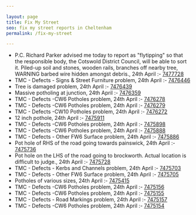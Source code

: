 ```yaml
---

layout: page
title: Fix My Street
seo: fix my street reports in Cheltenham
permalink: /fix-my-street

---
```


<!-- fix_marker starts -->

- P.C. Richard Parker advised me today to report as "flytipping" so that the responsible body, the Cotswold District Council, will be able to sort it. Piled-up soil and stones, wooden rails, branches off nearby tree, WARNING barbed wire hidden amongst debris., 24th April :- [7477728](https://www.fixmystreet.com/report/7477728)
- TMC - Defects - Signs & Street Furniture problem, 24th April :- [7476446](https://www.fixmystreet.com/report/7476446)
- Tree is damaged problem, 24th April :- [7476439](https://www.fixmystreet.com/report/7476439)
- Massive potholing at junction, 24th April :- [7476359](https://www.fixmystreet.com/report/7476359)
- TMC - Defects -CW6 Potholes  problem, 24th April :- [7476278](https://www.fixmystreet.com/report/7476278)
- TMC - Defects -CW6 Potholes  problem, 24th April :- [7476279](https://www.fixmystreet.com/report/7476279)
- TMC - Defects -CW10 Potholes problem, 24th April :- [7476272](https://www.fixmystreet.com/report/7476272)
- 12 inch pothole, 24th April :- [7475911](https://www.fixmystreet.com/report/7475911)
- TMC - Defects -CW6 Potholes  problem, 24th April :- [7475898](https://www.fixmystreet.com/report/7475898)
- TMC - Defects -CW6 Potholes  problem, 24th April :- [7475888](https://www.fixmystreet.com/report/7475888)
- TMC - Defects - Other FW6  Surface problem, 24th April :- [7475886](https://www.fixmystreet.com/report/7475886)
- Pot hole of RHS of the road going towards painswick, 24th April :- [7475736](https://www.fixmystreet.com/report/7475736)
- Pot hole on the LHS of the road going to brockworth. Actual location is difficult to judge., 24th April :- [7475728](https://www.fixmystreet.com/report/7475728)
- TMC - Defects - Kerbs and Channels problem, 24th April :- [7475703](https://www.fixmystreet.com/report/7475703)
- TMC - Defects - Other FW6  Surface problem, 24th April :- [7475705](https://www.fixmystreet.com/report/7475705)
- Potholes of various sizes, 24th April :- [7475415](https://www.fixmystreet.com/report/7475415)
- TMC - Defects -CW6 Potholes  problem, 24th April :- [7475156](https://www.fixmystreet.com/report/7475156)
- TMC - Defects -CW6 Potholes  problem, 24th April :- [7475155](https://www.fixmystreet.com/report/7475155)
- TMC - Defects - Road Markings problem, 24th April :- [7475157](https://www.fixmystreet.com/report/7475157)
- TMC - Defects -CW6 Potholes  problem, 24th April :- [7475154](https://www.fixmystreet.com/report/7475154)

<!-- fix_marker ends -->